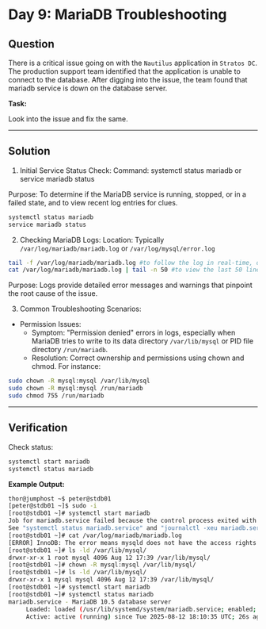 # Day 9: MariaDB Troubleshooting

## Question

There is a critical issue going on with the `Nautilus` application in `Stratos DC`. The production support team identified that the application is unable to connect to the database. After digging into the issue, the team found that mariadb service is down on the database server.

**Task:**  

Look into the issue and fix the same.

---

## Solution

1. Initial Service Status Check:
Command: systemctl status mariadb or service mariadb status

Purpose: To determine if the MariaDB service is running, stopped, or in a failed state, and to view recent log entries for clues.

```bash
systemctl status mariadb
service mariadb status
```

2. Checking MariaDB Logs:
Location: Typically `/var/log/mariadb/mariadb.log` or `/var/log/mysql/error.log`

```bash
tail -f /var/log/mariadb/mariadb.log #to follow the log in real-time, or
cat /var/log/mariadb/mariadb.log | tail -n 50 #to view the last 50 lines.
```

Purpose: Logs provide detailed error messages and warnings that pinpoint the root cause of the issue.

3. Common Troubleshooting Scenarios:
- Permission Issues:
  - Symptom: "Permission denied" errors in logs, especially when MariaDB tries to write to its data directory `/var/lib/mysql` or PID file directory `/run/mariadb`.
  - Resolution: Correct ownership and permissions using chown and chmod. For instance:

```bash
sudo chown -R mysql:mysql /var/lib/mysql
sudo chown -R mysql:mysql /run/mariadb
sudo chmod 755 /run/mariadb
```

---

## Verification

Check status:

```bash
systemctl start mariadb
systemctl status mariadb
```

**Example Output:**

```bash
thor@jumphost ~$ peter@stdb01
[peter@stdb01 ~]$ sudo -i
[root@stdb01 ~]# systemctl start mariadb
Job for mariadb.service failed because the control process exited with error code.
See "systemctl status mariadb.service" and "journalctl -xeu mariadb.service" for details.
[root@stdb01 ~]# cat /var/log/mariadb/mariadb.log
[ERROR] InnoDB: The error means mysqld does not have the access rights to the directory.
[root@stdb01 ~]# ls -ld /var/lib/mysql/
drwxr-xr-x 1 root mysql 4096 Aug 12 17:39 /var/lib/mysql/
[root@stdb01 ~]# chown -R mysql:mysql /var/lib/mysql/
[root@stdb01 ~]# ls -ld /var/lib/mysql/
drwxr-xr-x 1 mysql mysql 4096 Aug 12 17:39 /var/lib/mysql/
[root@stdb01 ~]# systemctl start mariadb
[root@stdb01 ~]# systemctl status mariadb
mariadb.service - MariaDB 10.5 database server
     Loaded: loaded (/usr/lib/systemd/system/mariadb.service; enabled; preset: disabled)
     Active: active (running) since Tue 2025-08-12 18:10:35 UTC; 26s ago
```

